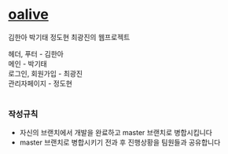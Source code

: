 # [oalive](https://www.oalive.kr/)
김한아 박기태 정도현 최광진의 웹프로젝트  

헤더, 푸터 - 김한아  
메인 - 박기태    
로그인, 회원가입 - 최광진   
관리자페이지 - 정도현  
<br>  
  
  
### 작성규칙
- 자신의 브랜치에서 개발을 완료하고 master 브랜치로 병합시킵니다
- master 브랜치로 병합시키기 전과 후 진행상황을 팀원들과 공유합니다
